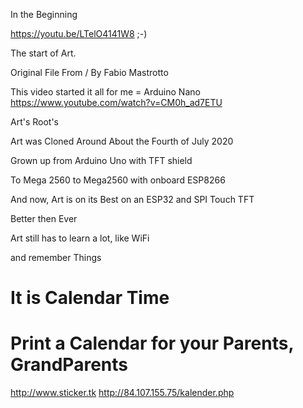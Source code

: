 In the Beginning

https://youtu.be/LTelO4141W8 ;-)


The start of Art.

 Original File From / By Fabio Mastrotto 

This video started it all for me = Arduino Nano 
https://www.youtube.com/watch?v=CM0h_ad7ETU


Art's Root's


Art was Cloned Around About the Fourth of July 2020

Grown up from Arduino Uno with TFT shield

To Mega 2560 to Mega2560 with onboard ESP8266

And now, Art is on its Best on an ESP32 and SPI Touch TFT 

Better then Ever

Art still has to learn a lot, like WiFi

and remember Things



                      
                      
# It is Calendar Time
# Print a Calendar for your Parents, GrandParents
http://www.sticker.tk
http://84.107.155.75/kalender.php
